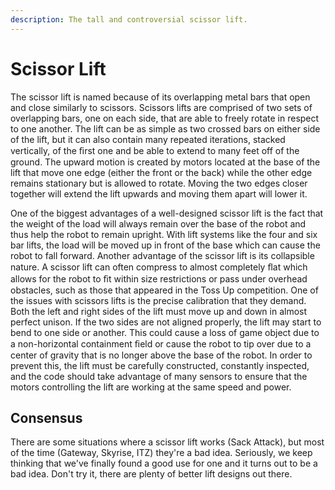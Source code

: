 ```yaml
---
description: The tall and controversial scissor lift.
---
```


# Scissor Lift

The scissor lift is named because of its overlapping metal bars that open and close similarly to scissors. Scissors lifts are comprised of two sets of overlapping bars, one on each side, that are able to freely rotate in respect to one another. The lift can be as simple as two crossed bars on either side of the lift, but it can also contain many repeated iterations, stacked vertically, of the ﬁrst one and be able to extend to many feet off of the ground. The upward motion is created by motors located at the base of the lift that move one edge \(either the front or the back\) while the other edge remains stationary but is allowed to rotate. Moving the two edges closer together will extend the lift upwards and moving them apart will lower it.

One of the biggest advantages of a well-designed scissor lift is the fact that the weight of the load will always remain over the base of the robot and thus help the robot to remain upright. With lift systems like the four and six bar lifts, the load will be moved up in front of the base which can cause the robot to fall forward. Another advantage of the scissor lift is its collapsible nature. A scissor lift can often compress to almost completely ﬂat which allows for the robot to ﬁt within size restrictions or pass under overhead obstacles, such as those that appeared in the Toss Up competition. One of the issues with scissors lifts is the precise calibration that they demand. Both the left and right sides of the lift must move up and down in almost perfect unison. If the two sides are not aligned properly, the lift may start to bend to one side or another. This could cause a loss of game object due to a non-horizontal containment ﬁeld or cause the robot to tip over due to a center of gravity that is no longer above the base of the robot. In order to prevent this, the lift must be carefully constructed, constantly inspected, and the code should take advantage of many sensors to ensure that the motors controlling the lift are working at the same speed and power.

## Consensus

There are some situations where a scissor lift works \(Sack Attack\), but most of the time \(Gateway, Skyrise, ITZ\) they're a bad idea. Seriously, we keep thinking that we've finally found a good use for one and it turns out to be a bad idea. Don't try it, there are plenty of better lift designs out there.

